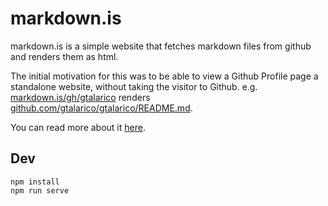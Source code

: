 # markdown.is

markdown.is is a simple website that fetches markdown files from github and renders them as html.

The initial motivation for this was to be able to view a Github Profile page a standalone website,
without taking the visitor to Github. e.g. [markdown.is/gh/gtalarico](https://markdown.is/gh/gtalarico)
renders [github.com/gtalarico/gtalarico/README.md](https://github.com/gtalarico/gtalarico/README.md).

You can read more about it [here](https://markdown.is/docs).

## Dev
```
npm install
npm run serve
```
